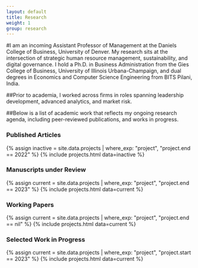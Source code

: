 ```yaml
---
layout: default
title: Research
weight: 1
group: research
---
```


#I am an incoming Assistant Professor of Management at the Daniels College of Business, University of Denver. My research sits at the intersection of strategic human resource management, sustainability, and digital governance. I hold a Ph.D. in Business Administration from the Gies College of Business, University of Illinois Urbana-Champaign, and dual degrees in Economics and Computer Science Engineering from BITS Pilani, India.

##Prior to academia, I worked across firms in roles spanning leadership development, advanced analytics, and market risk. 

##Below is a list of academic work that reflects my ongoing research agenda, including peer-reviewed publications, and works in progress.

### Published Articles
{% assign inactive = site.data.projects | where_exp: "project", "project.end == 2022" %} {% include projects.html data=inactive %}

### Manuscripts under Review
{% assign current = site.data.projects | where_exp: "project", "project.end == 2023" %}
{% include projects.html data=current %}

### Working Papers
{% assign current = site.data.projects | where_exp: "project", "project.end == nil" %}
{% include projects.html data=current %}

### Selected Work in Progress
{% assign current = site.data.projects | where_exp: "project", "project.start == 2023" %}
{% include projects.html data=current %}
